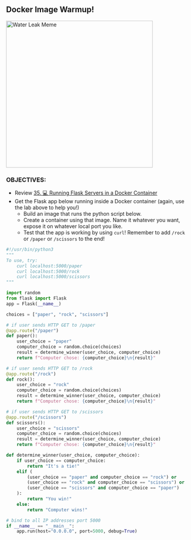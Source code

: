 ## Docker Image Warmup!

<img src="https://learnwithmemes.files.wordpress.com/2022/04/water_leak.jpg?w=500" alt="Water Leak Meme" width="400">

### OBJECTIVES:
- Review [35. 💻 Running Flask Servers in a Docker Container](https://live.alta3.com/content/tlg-devops/labs/content/devops/flask-in-docker.html)
- Get the Flask app below running inside a Docker container (again, use the lab above to help you!)
    - Build an image that runs the python script below.
    - Create a container using that image. Name it whatever you want, expose it on whatever local port you like.
    - Test that the app is working by using `curl`! Remember to add `/rock` or `/paper` or `/scissors` to the end!
 
```python
#!/usr/bin/python3
"""
To use, try:
    curl localhost:5000/paper
    curl localhost:5000/rock
    curl localhost:5000/scissors
"""

import random
from flask import Flask
app = Flask(__name__)

choices = ["paper", "rock", "scissors"]

# if user sends HTTP GET to /paper
@app.route("/paper")
def paper():
    user_choice = "paper"
    computer_choice = random.choice(choices)
    result = determine_winner(user_choice, computer_choice)
    return f"Computer chose: {computer_choice}\n{result}"

# if user sends HTTP GET to /rock
@app.route("/rock")
def rock():
    user_choice = "rock"
    computer_choice = random.choice(choices)
    result = determine_winner(user_choice, computer_choice)
    return f"Computer chose: {computer_choice}\n{result}"

# if user sends HTTP GET to /scissors
@app.route("/scissors")
def scissors():
    user_choice = "scissors"
    computer_choice = random.choice(choices)
    result = determine_winner(user_choice, computer_choice)
    return f"Computer chose: {computer_choice}\n{result}"

def determine_winner(user_choice, computer_choice):
    if user_choice == computer_choice:
        return "It's a tie!"
    elif (
        (user_choice == "paper" and computer_choice == "rock") or
        (user_choice == "rock" and computer_choice == "scissors") or
        (user_choice == "scissors" and computer_choice == "paper")
    ):
        return "You win!"
    else:
        return "Computer wins!"

# bind to all IP addresses port 5000
if __name__ == "__main__":
    app.run(host="0.0.0.0", port=5000, debug=True)
```
